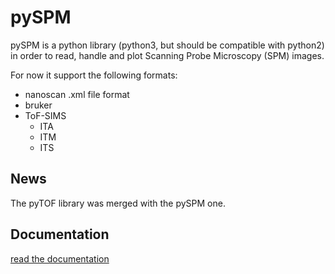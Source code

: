 # pySPM
pySPM is a python library (python3, but should be compatible with python2) in order to read, handle and plot Scanning Probe Microscopy (SPM) images.

For now it support the following formats:
* nanoscan .xml file format
* bruker
* ToF-SIMS
	* ITA
	* ITM
	* ITS


## News

The pyTOF library was merged with the pySPM one.

## Documentation
[read the documentation](../master/doc/pySPM%20Documentation.ipynb)
